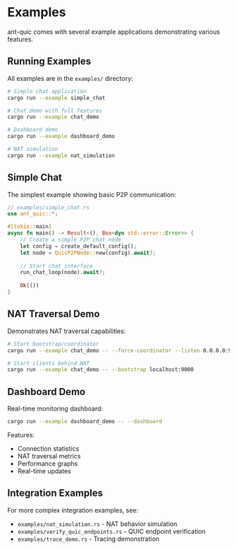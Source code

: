 # Examples

ant-quic comes with several example applications demonstrating various features.

## Running Examples

All examples are in the `examples/` directory:

```bash
# Simple chat application
cargo run --example simple_chat

# Chat demo with full features
cargo run --example chat_demo

# Dashboard demo
cargo run --example dashboard_demo

# NAT simulation
cargo run --example nat_simulation
```

## Simple Chat

The simplest example showing basic P2P communication:

```rust
// examples/simple_chat.rs
use ant_quic::*;

#[tokio::main]
async fn main() -> Result<(), Box<dyn std::error::Error>> {
    // Create a simple P2P chat node
    let config = create_default_config();
    let node = QuicP2PNode::new(config).await?;
    
    // Start chat interface
    run_chat_loop(node).await?;
    
    Ok(())
}
```

## NAT Traversal Demo

Demonstrates NAT traversal capabilities:

```bash
# Start bootstrap/coordinator
cargo run --example chat_demo -- --force-coordinator --listen 0.0.0.0:9000

# Start clients behind NAT
cargo run --example chat_demo -- --bootstrap localhost:9000
```

## Dashboard Demo

Real-time monitoring dashboard:

```bash
cargo run --example dashboard_demo -- --dashboard
```

Features:
- Connection statistics
- NAT traversal metrics
- Performance graphs
- Real-time updates

## Integration Examples

For more complex integration examples, see:
- `examples/nat_simulation.rs` - NAT behavior simulation
- `examples/verify_quic_endpoints.rs` - QUIC endpoint verification
- `examples/trace_demo.rs` - Tracing demonstration
